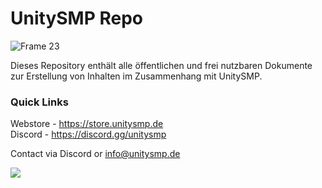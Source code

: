# UnitySMP Repo

![Frame 23](https://github.com/user-attachments/assets/ecf1322b-f125-493e-a096-749755838273)

Dieses Repository enthält alle öffentlichen und frei nutzbaren Dokumente zur Erstellung von Inhalten im Zusammenhang mit UnitySMP.

### Quick Links
Webstore - https://store.unitysmp.de
<br>
Discord - https://discord.gg/unitysmp

Contact via Discord or info@unitysmp.de

<a href="https://unitysmp.gitbook.io/docs">
    <img
        src="https://img.shields.io/static/v1?message=Documented%20on%20GitBook&logo=gitbook&logoColor=ffffff&label=%20&labelColor=5c5c5c&color=3F89A1"
    />
</a>
